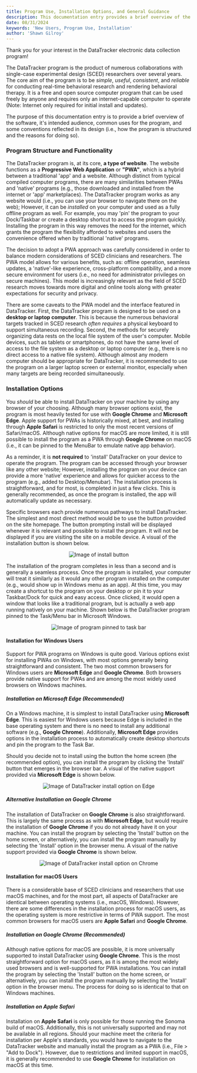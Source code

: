 ```yaml
---
title: Program Use, Installation Options, and General Guidance
description: This documentation entry provides a brief overview of the DataTracker program, its intended audience, common uses for the program, and some of the conventions reflected in its design (i.e., how the program is structured and the reasons for doing so).
date: 08/31/2024
keywords: 'New Users, Program Use, Installation'
author: 'Shawn Gilroy'
---
```


Thank you for your interest in the DataTracker electronic data collection program!

The DataTracker program is the product of numerous collaborations with single-case experimental design (SCED) researchers over several years. The core aim of the program is to be _simple_, _useful_, _consistent_, and _reliable_ for conducting real-time behavioral research and rendering behavioral therapy. It is a free and open source computer program that can be used freely by anyone and requires only an internet-capable computer to operate (Note: Internet only required for initial install and updates).

The purpose of this documentation entry is to provide a brief overview of the software, it's intended audience, common uses for the program, and some conventions reflected in its design (i.e., how the program is structured and the reasons for doing so).

### Program Structure and Functionality

The DataTracker program is, at its core, **a type of website**. The website functions as a **Progressive Web Application** or **"PWA"**, which is a hybrid between a traditional 'app' and a website. Although distinct from typical compiled computer programs, there are many similarities between PWAs and 'native' programs (e.g., those downloaded and installed from the internet or 'app' marketplaces). The DataTracker program works as any website would (i.e., you can use your browser to navigate there on the web); However, it can be _installed_ on your computer and used as a fully offline program as well. For example, you may 'pin' the program to your Dock/Taskbar or create a desktop shortcut to access the program quickly. Installing the program in this way removes the need for the internet, which grants the program the flexibility afforded to websites and users the convenience offered when by traditional 'native' programs.

The decision to adopt a PWA approach was carefully considered in order to balance modern considerations of SCED clinicians and researchers. The PWA model allows for various benefits, such as: offline operation, seamless updates, a 'native'-like experience, cross-platform compatibility, and a more secure environment for users (i.e., no need for administrator privileges on secure machines). This model is increasingly relevant as the field of SCED research moves towards more digital and online tools along with greater expectations for security and privacy.

There are some caveats to the PWA model and the interface featured in DataTracker. First, the DataTracker program is designed to be used on a **desktop or laptop computer**. This is because the numerous behavioral targets tracked in SCED research _often requires_ a physical keyboard to support simultaneous recording. Second, the methods for securely organizing data rests on the local file system of the user's computer. Mobile devices, such as tablets or smartphones, do not have the same level of access to the file system as a desktop or laptop computer (e.g., there is no direct access to a native file system). Although almost any modern computer should be appropriate for DataTracker, it is recommended to use the program on a larger laptop screen or external monitor, especially when many targets are being recorded simultaneously.

### Installation Options

You _should_ be able to install DataTracker on your machine by using any browser of your choosing. Although many browser options exist, the program is most heavily tested for use with **Google Chrome** and **Microsoft Edge**. Apple support for PWAs is historically mixed, at best, and installing through **Apple Safari** is restricted to only the most recent versions of Safari/macOS. Although native options for macOS are more limited, it is still possible to install the program as a PWA through **Google Chrome** on macOS (i.e., it can be pinned to the MenuBar to emulate native app behavior).

As a reminder, it is **not required** to 'install' DataTracker on your device to operate the program. The program can be accessed through your browser like any other website; However, installing the program on your device can provide a more 'native' experience and allows for quicker access to the program (e.g., added to Desktop/Menubar). The installation process is straightforward, and for most, is completed in just a few clicks. This is generally recommended, as once the program is installed, the app will automatically update as necessary.

Specific browsers each provide numerous pathways to install DataTracker. The simplest and most direct method would be to use the button provided on the site homepage. The button prompting install will be displayed whenever it is relevant and possible to install the program. It will not be displayed if you are visiting the site on a mobile device. A visual of the installation button is shown below.

<div align="center" width="100%">
    <img src="docs/install_button.png" alt="Image of install button"/>
</div>

The installation of the program completes in less than a second and is generally a seamless process. Once the program is installed, your computer will treat it similarly as it would any other program installed on the computer (e.g., would show up in Windows menu as an app). At this time, you may create a shortcut to the program on your desktop or pin it to your Taskbar/Dock for quick and easy access. Once clicked, it would open a window that looks like a traditional program, but is actually a web app running natively on your machine. Shown below is the DataTracker program pinned to the Task/Menu bar in Microsoft Windows.

<div align="center" width="100%">
    <img src="docs/pin_taskbar.png" alt="Image of program pinned to task bar"/>
</div>

#### Installation for Windows Users

Support for PWA programs on Windows is quite good. Various options exist for installing PWAs on Windows, with most options generally being straightforward and consistent. The two most common browsers for Windows users are **Microsoft Edge** and **Google Chrome**. Both browsers provide native support for PWAs and are among the most widely used browsers on Windows machines.

##### Installation on Microsoft Edge (Recommended)

On a Windows machine, it is simplest to install DataTracker using **Microsoft Edge**. This is easiest for Windows users because Edge is included in the base operating system and there is no need to install any additional software (e.g., **Google Chrome**). Additionally, **Microsoft Edge** provides options in the installation process to automatically create desktop shortcuts and pin the program to the Task Bar.

Should you decide not to install using the button the home screen (the recommended option), you can install the program by clicking the 'Install' button that emerges in the browser bar. A visual of the native support provided via **Microsoft Edge** is shown below.

<div align="center" width="100%">
    <img src="docs/edge_install.png" alt="Image of DataTracker install option on Edge"/>
</div>

##### Alternative Installation on Google Chrome

The installation of DataTracker on **Google Chrome** is also straightforward. This is largely the same process as with **Microsoft Edge**, but would require the installation of **Google Chrome** if you do not already have it on your machine. You can install the program by selecting the 'Install' button on the home screen, or alternatively, you can install the program manually by selecting the 'Install' option in the browser menu. A visual of the native support provided via **Google Chrome** is shown below.

<div align="center" width="100%">
    <img src="docs/chrome_install.png" alt="Image of DataTracker install option on Chrome"/>
</div>

#### Installation for macOS Users

There is a considerable base of SCED clinicians and researchers that use macOS machines, and for the most part, all aspects of DataTracker are identical between operating systems (i.e., macOS, Windows). However, there are some differences in the installation process for macOS users, as the operating system is more restrictive in terms of PWA support. The most common browsers for macOS users are **Apple Safari** and **Google Chrome**.

##### Installation on Google Chrome (Recommended)

Although native options for macOS are possible, it is more universally supported to install DataTracker using **Google Chrome**. This is the most straightforward option for macOS users, as it is among the most widely used browsers and is well-supported for PWA installations. You can install the program by selecting the 'Install' button on the home screen, or alternatively, you can install the program manually by selecting the 'Install' option in the browser menu. The process for doing so is identical to that on Windows machines.

##### Installation on Apple Safari

Installation on **Apple Safari** is only possible for those running the Sonoma build of macOS. Additionally, this is not universally supported and may not be available in all regions. Should your machine meet the criteria for installation per Apple's standards, you would have to navigate to the DataTracker website and manually install the program as a PWA (i.e., File > "Add to Dock"). However, due to restrictions and limited support in macOS, it is generally recommended to use **Google Chrome** for installation on macOS at this time.
